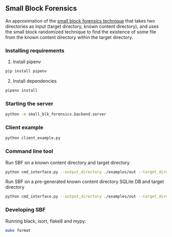 ## Small Block Forensics

An approximation of the [small block forensics technique](https://gist.github.com/atharvakale343/614a721b9ae429d1dce8ee14dd3bed52) that takes two directories as input (target directory, known content directory), and uses the small block randomized technique to find the existence of some file from the known content directory within the target directory.

### Installing requirements

1. Install pipenv

```zsh
pip install pipenv
```

2. Install dependencies

```zsh
pipenv install
```

### Starting the server

```zsh
python -m small_blk_forensics.backend.server
```

### Client example

```zsh
python client_example.py
```

### Command line tool

Run SBF on a known content directory and target directory

```zsh
python cmd_interface.py --output_directory ./examples/out --target_directory ./examples/target_folder --known_content_directory ./examples/known_dataset
```

Run SBF on a pre-generated known content directory SQLite DB and target directory

```zsh
python cmd_interface.py --output_directory ./examples/out --target_directory ./examples/target_folder --existing_known_content_db ./examples/known_dataset.sqlite3
```

### Developing SBF

Running black, isort, flake8 and mypy:

```zsh
make format
```